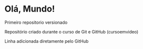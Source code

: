 # Olá, Mundo!
Primeiro repositorio versionado

Repositório criado durante o curso de Git e GitHub (cursoemvideo)

Linha adicionada diretamente pelo GitHub
